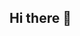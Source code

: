 ## Hi there 👋

<!-- https://cdn.donmai.us/sample/fd/9c/__liko_pokemon_and_2_more_drawn_by_seiun_hoshigumo_72__sample-fd9c85cf002336abf45dfb2b9e475fc1.jpg
**WonderhoyAnzu/WonderhoyAnzu** is a ✨ _special_ ✨ repository because its `README.md` (this file) appears on your GitHub profile.

Here are some ideas to get you started:

- 🔭 I’m currently working on ...
- 🌱 I’m currently learning ...
- 👯 I’m looking to collaborate on ...
- 🤔 I’m looking for help with ...
- 💬 Ask me about ...
- 📫 How to reach me: ...
- 😄 Pronouns: ...
- ⚡ Fun fact: ...
-->
